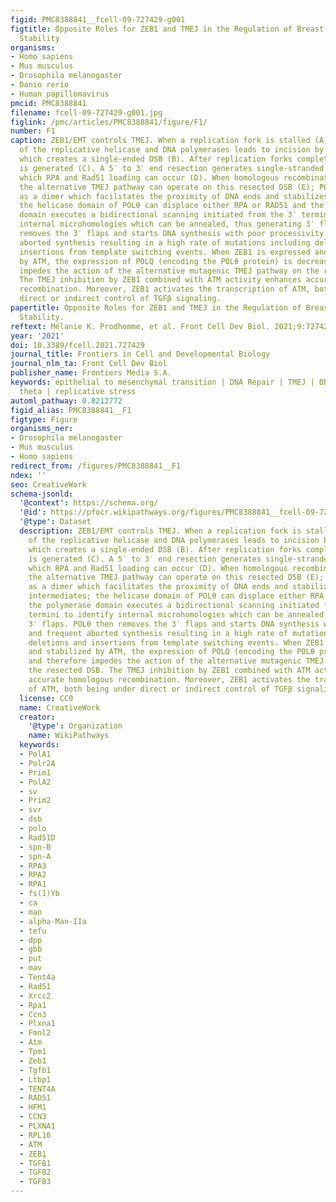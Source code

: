 ```yaml
---
figid: PMC8388841__fcell-09-727429-g001
figtitle: Opposite Roles for ZEB1 and TMEJ in the Regulation of Breast Cancer Genome
  Stability
organisms:
- Homo sapiens
- Mus musculus
- Drosophila melanogaster
- Danio rerio
- Human papillomavirus
pmcid: PMC8388841
filename: fcell-09-727429-g001.jpg
figlink: /pmc/articles/PMC8388841/figure/F1/
number: F1
caption: ZEB1/EMT controls TMEJ. When a replication fork is stalled (A), unloading
  of the replicative helicase and DNA polymerases leads to incision by a DNA nuclease,
  which creates a single-ended DSB (B). After replication forks completion, a DSB
  is generated (C). A 5′ to 3′ end resection generates single-stranded DNA, along
  which RPA and Rad51 loading can occur (D). When homologous recombination is defective,
  the alternative TMEJ pathway can operate on this resected DSB (E); POLθ is recruited
  as a dimer which facilitates the proximity of DNA ends and stabilizes synapsed intermediates;
  the helicase domain of POLθ can displace either RPA or RAD51 and the polymerase
  domain executes a bidirectional scanning initiated from the 3′ termini to identify
  internal microhomologies which can be annealed, thus generating 3′ flaps. POLθ then
  removes the 3′ flaps and starts DNA synthesis with poor processivity and frequent
  aborted synthesis resulting in a high rate of mutations including deletions and
  insertions from template switching events. When ZEB1 is expressed and stabilized
  by ATM, the expression of POLQ (encoding the POLθ protein) is decreased and therefore
  impedes the action of the alternative mutagenic TMEJ pathway on the resected DSB.
  The TMEJ inhibition by ZEB1 combined with ATM activity enhances accurate homologous
  recombination. Moreover, ZEB1 activates the transcription of ATM, both being under
  direct or indirect control of TGFβ signaling.
papertitle: Opposite Roles for ZEB1 and TMEJ in the Regulation of Breast Cancer Genome
  Stability.
reftext: Mélanie K. Prodhomme, et al. Front Cell Dev Biol. 2021;9:727429.
year: '2021'
doi: 10.3389/fcell.2021.727429
journal_title: Frontiers in Cell and Developmental Biology
journal_nlm_ta: Front Cell Dev Biol
publisher_name: Frontiers Media S.A.
keywords: epithelial to mesenchymal transition | DNA Repair | TMEJ | DNA polymerase
  theta | replicative stress
automl_pathway: 0.8212772
figid_alias: PMC8388841__F1
figtype: Figure
organisms_ner:
- Drosophila melanogaster
- Mus musculus
- Homo sapiens
redirect_from: /figures/PMC8388841__F1
ndex: ''
seo: CreativeWork
schema-jsonld:
  '@context': https://schema.org/
  '@id': https://pfocr.wikipathways.org/figures/PMC8388841__fcell-09-727429-g001.html
  '@type': Dataset
  description: ZEB1/EMT controls TMEJ. When a replication fork is stalled (A), unloading
    of the replicative helicase and DNA polymerases leads to incision by a DNA nuclease,
    which creates a single-ended DSB (B). After replication forks completion, a DSB
    is generated (C). A 5′ to 3′ end resection generates single-stranded DNA, along
    which RPA and Rad51 loading can occur (D). When homologous recombination is defective,
    the alternative TMEJ pathway can operate on this resected DSB (E); POLθ is recruited
    as a dimer which facilitates the proximity of DNA ends and stabilizes synapsed
    intermediates; the helicase domain of POLθ can displace either RPA or RAD51 and
    the polymerase domain executes a bidirectional scanning initiated from the 3′
    termini to identify internal microhomologies which can be annealed, thus generating
    3′ flaps. POLθ then removes the 3′ flaps and starts DNA synthesis with poor processivity
    and frequent aborted synthesis resulting in a high rate of mutations including
    deletions and insertions from template switching events. When ZEB1 is expressed
    and stabilized by ATM, the expression of POLQ (encoding the POLθ protein) is decreased
    and therefore impedes the action of the alternative mutagenic TMEJ pathway on
    the resected DSB. The TMEJ inhibition by ZEB1 combined with ATM activity enhances
    accurate homologous recombination. Moreover, ZEB1 activates the transcription
    of ATM, both being under direct or indirect control of TGFβ signaling.
  license: CC0
  name: CreativeWork
  creator:
    '@type': Organization
    name: WikiPathways
  keywords:
  - PolA1
  - Polr2A
  - Prim1
  - PolA2
  - sv
  - Prim2
  - svr
  - dsb
  - polo
  - Rad51D
  - spn-B
  - spn-A
  - RPA3
  - RPA2
  - RPA1
  - fs(1)Yb
  - ca
  - man
  - alpha-Man-IIa
  - tefu
  - dpp
  - gbb
  - put
  - mav
  - Tent4a
  - Rad51
  - Xrcc2
  - Rpa1
  - Ccn3
  - Plxna1
  - Fmnl2
  - Atm
  - Tpm1
  - Zeb1
  - Tgfb1
  - Ltbp1
  - TENT4A
  - RAD51
  - HFM1
  - CCN3
  - PLXNA1
  - RPL10
  - ATM
  - ZEB1
  - TGFB1
  - TGFB2
  - TGFB3
---
```

